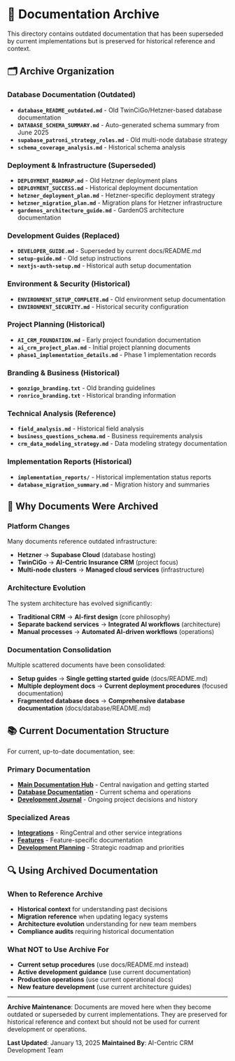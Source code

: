# 📁 Documentation Archive

This directory contains outdated documentation that has been superseded by current implementations but is preserved for historical reference and context.

## 🗂️ Archive Organization

### **Database Documentation (Outdated)**
- **`database_README_outdated.md`** - Old TwinCiGo/Hetzner-based database documentation
- **`DATABASE_SCHEMA_SUMMARY.md`** - Auto-generated schema summary from June 2025
- **`supabase_patroni_strategy_roles.md`** - Old multi-node database strategy
- **`schema_coverage_analysis.md`** - Historical schema analysis

### **Deployment & Infrastructure (Superseded)**
- **`DEPLOYMENT_ROADMAP.md`** - Old Hetzner deployment plans
- **`DEPLOYMENT_SUCCESS.md`** - Historical deployment documentation
- **`hetzner_deployment_plan.md`** - Hetzner-specific deployment strategy
- **`hetzner_migration_plan.md`** - Migration plans for Hetzner infrastructure
- **`gardenos_architecture_guide.md`** - GardenOS architecture documentation

### **Development Guides (Replaced)**
- **`DEVELOPER_GUIDE.md`** - Superseded by current docs/README.md
- **`setup-guide.md`** - Old setup instructions
- **`nextjs-auth-setup.md`** - Historical auth setup documentation

### **Environment & Security (Historical)**
- **`ENVIRONMENT_SETUP_COMPLETE.md`** - Old environment setup documentation
- **`ENVIRONMENT_SECURITY.md`** - Historical security configuration

### **Project Planning (Historical)**
- **`AI_CRM_FOUNDATION.md`** - Early project foundation documentation
- **`ai_crm_project_plan.md`** - Initial project planning documents
- **`phase1_implementation_details.md`** - Phase 1 implementation records

### **Branding & Business (Historical)**
- **`gonzigo_branding.txt`** - Old branding guidelines
- **`ronrico_branding.txt`** - Historical branding information

### **Technical Analysis (Reference)**
- **`field_analysis.md`** - Historical field analysis
- **`business_questions_schema.md`** - Business requirements analysis
- **`crm_data_modeling_strategy.md`** - Data modeling strategy documentation

### **Implementation Reports (Historical)**
- **`implementation_reports/`** - Historical implementation status reports
- **`database_migration_summary.md`** - Migration history and summaries

## 🔄 Why Documents Were Archived

### **Platform Changes**
Many documents reference outdated infrastructure:
- **Hetzner** → **Supabase Cloud** (database hosting)
- **TwinCiGo** → **AI-Centric Insurance CRM** (project focus)
- **Multi-node clusters** → **Managed cloud services** (infrastructure)

### **Architecture Evolution**
The system architecture has evolved significantly:
- **Traditional CRM** → **AI-first design** (core philosophy)
- **Separate backend services** → **Integrated AI workflows** (architecture)
- **Manual processes** → **Automated AI-driven workflows** (operations)

### **Documentation Consolidation**
Multiple scattered documents have been consolidated:
- **Setup guides** → **Single getting started guide** (docs/README.md)
- **Multiple deployment docs** → **Current deployment procedures** (focused documentation)
- **Fragmented database docs** → **Comprehensive database documentation** (docs/database/README.md)

## 📚 Current Documentation Structure

For current, up-to-date documentation, see:

### **Primary Documentation**
- **[Main Documentation Hub](../README.md)** - Central navigation and getting started
- **[Database Documentation](../database/README.md)** - Current schema and operations
- **[Development Journal](../dev_journal/README.md)** - Ongoing project decisions and history

### **Specialized Areas**
- **[Integrations](../integrations/)** - RingCentral and other service integrations
- **[Features](../features/)** - Feature-specific documentation
- **[Development Planning](../dev_plan/)** - Strategic roadmap and priorities

## 🔍 Using Archived Documentation

### **When to Reference Archive**
- **Historical context** for understanding past decisions
- **Migration reference** when updating legacy systems
- **Architecture evolution** understanding for new team members
- **Compliance audits** requiring historical documentation

### **What NOT to Use Archive For**
- **Current setup procedures** (use docs/README.md instead)
- **Active development guidance** (use current documentation)
- **Production operations** (use current operational docs)
- **New feature development** (use current architecture guides)

---

**Archive Maintenance**: Documents are moved here when they become outdated or superseded by current implementations. They are preserved for historical reference and context but should not be used for current development or operations.

**Last Updated**: January 13, 2025
**Maintained By**: AI-Centric CRM Development Team